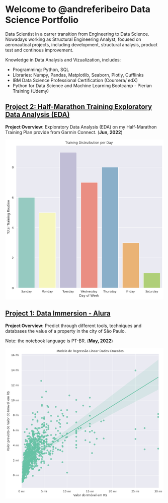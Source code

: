 <h1>Welcome to @andreferibeiro Data Science Portfolio</h1>
Data Scientist in a carrer transition from Engineering to Data Science. Nowadays working as Structural Engineering Analyst, focused on aeronautical projects, including development, structural analysis, product test and continous improvement.

Knowledge in Data Analysis and Vizualization, includes:
- Programming: Python, SQL
- Libraries: Numpy, Pandas, Matplotlib, Seaborn, Plotly, Cufflinks
- IBM Data Science Professional Certification (Coursera/ edX)
- Python for Data Science and Machine Learning Bootcamp - Pierian Training (Udemy)

<h2><a href="https://github.com/andreferibeiro/half-marathon-EDA">Project 2: Half-Marathon Training Exploratory Data Analysis (EDA)</a></h2>

**Project Overview:** Exploratory Data Analysis (EDA) on my Half-Marathon Training Plan provide from Garmin Connect. (**Jun, 2022**) 

<p align="center">
   <a><img src="images/training_vs_days.png"></a>
</p>

<h2><a href="https://github.com/andreferibeiro/imersao_dados_alura">Project 1: Data Immersion - Alura</a></h2>

**Project Overview:** Predict through different tools, techniques and databases the value of a property in the city of São Paulo.</p>
Note: the notebook language is PT-BR. (**May, 2022**)

<p align="center">
   <a><img src="images/Aula_05b.png"></a>
</p>
